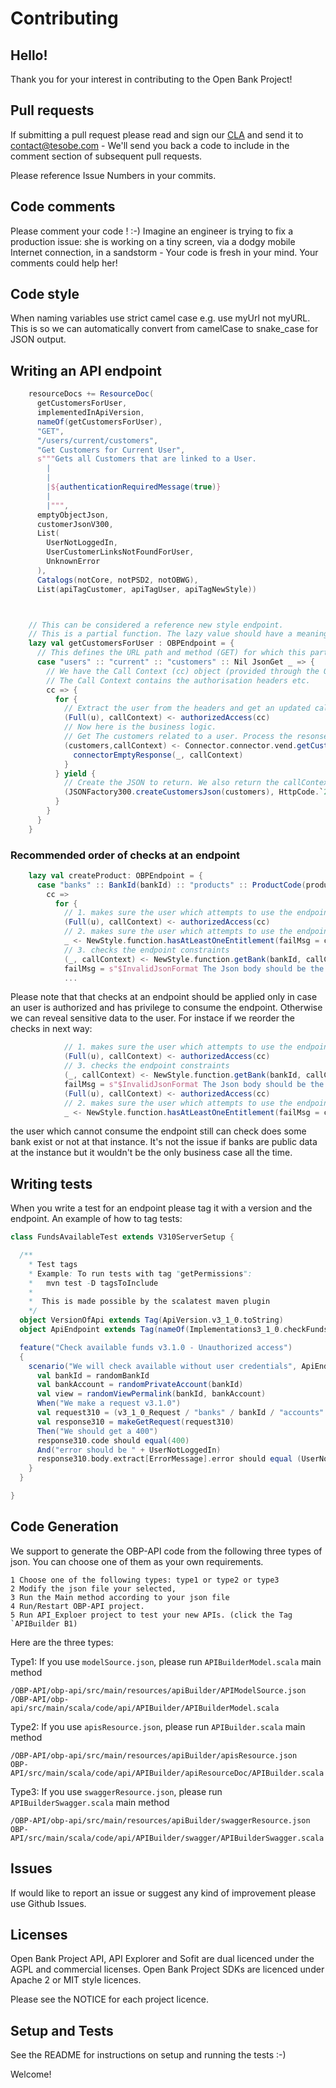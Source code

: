 # Contributing


## Hello!

Thank you for your interest in contributing to the Open Bank Project!

## Pull requests

If submitting a pull request please read and sign our [CLA](http://github.com/OpenBankProject/OBP-API/blob/develop/Harmony_Individual_Contributor_Assignment_Agreement.txt) and send it to contact@tesobe.com - We'll send you back a code to include in the comment section of subsequent pull requests.

Please reference Issue Numbers in your commits.

## Code comments

Please comment your code ! :-) Imagine an engineer is trying to fix a production issue: she is working on a tiny screen, via a dodgy mobile Internet connection, in a sandstorm - Your code is fresh in your mind. Your comments could help her!

## Code style

When naming variables use strict camel case e.g. use myUrl not myURL. This is so we can automatically convert from camelCase to snake_case for JSON output.

## Writing an API endpoint

```scala
    resourceDocs += ResourceDoc(
      getCustomersForUser,
      implementedInApiVersion,
      nameOf(getCustomersForUser),
      "GET",
      "/users/current/customers",
      "Get Customers for Current User",
      s"""Gets all Customers that are linked to a User.
        |
        |
        |${authenticationRequiredMessage(true)}
        |
        |""",
      emptyObjectJson,
      customerJsonV300,
      List(
        UserNotLoggedIn,
        UserCustomerLinksNotFoundForUser,
        UnknownError
      ),
      Catalogs(notCore, notPSD2, notOBWG),
      List(apiTagCustomer, apiTagUser, apiTagNewStyle))



    // This can be considered a reference new style endpoint.
    // This is a partial function. The lazy value should have a meaningful name.
    lazy val getCustomersForUser : OBPEndpoint = {
      // This defines the URL path and method (GET) for which this partial function will accept the call.
      case "users" :: "current" :: "customers" :: Nil JsonGet _ => {
        // We have the Call Context (cc) object (provided through the OBPEndpoint type)
        // The Call Context contains the authorisation headers etc.
        cc => {
          for {
            // Extract the user from the headers and get an updated callContext
            (Full(u), callContext) <- authorizedAccess(cc)
            // Now here is the business logic.
            // Get The customers related to a user. Process the resonse which might be an Exception
            (customers,callContext) <- Connector.connector.vend.getCustomersByUserIdFuture(u.userId, callContext) map {
              connectorEmptyResponse(_, callContext)
            }
          } yield {
            // Create the JSON to return. We also return the callContext
            (JSONFactory300.createCustomersJson(customers), HttpCode.`200`(callContext))
          }
        }
      }
    }
```
### Recommended order of checks at an endpoint

```scala
    lazy val createProduct: OBPEndpoint = {
      case "banks" :: BankId(bankId) :: "products" :: ProductCode(productCode) :: Nil JsonPut json -> _ => {
        cc =>
          for {
            // 1. makes sure the user which attempts to use the endpoint is authorized
            (Full(u), callContext) <- authorizedAccess(cc)
            // 2. makes sure the user which attempts to use the endpoint is allowed to consume it 
            _ <- NewStyle.function.hasAtLeastOneEntitlement(failMsg = createProductEntitlementsRequiredText)(bankId.value, u.userId, createProductEntitlements)
            // 3. checks the endpoint constraints
            (_, callContext) <- NewStyle.function.getBank(bankId, callContext)
            failMsg = s"$InvalidJsonFormat The Json body should be the $PostPutProductJsonV310 "
            ...
```
Please note that that checks at an endpoint should be applied only in case an user is authorized and has privilege to consume the endpoint. Otherwise we can reveal sensitive data to the user. For instace if we reorder the checks in next way:
```scala
            // 1. makes sure the user which attempts to use the endpoint is authorized
            (Full(u), callContext) <- authorizedAccess(cc)
            // 3. checks the endpoint constraints
            (_, callContext) <- NewStyle.function.getBank(bankId, callContext)
            failMsg = s"$InvalidJsonFormat The Json body should be the $PostPutProductJsonV310 "      
            (Full(u), callContext) <- authorizedAccess(cc)
            // 2. makes sure the user which attempts to use the endpoint is allowed to consume it 
            _ <- NewStyle.function.hasAtLeastOneEntitlement(failMsg = createProductEntitlementsRequiredText)(bankId.value, u.userId, createProductEntitlements)   
```
the user which cannot consume the endpoint still can check does some bank exist or not at that instance. It's not the issue if banks are public data at the instance but it wouldn't be the only business case all the time.

## Writing tests

When you write a test for an endpoint please tag it with a version and the endpoint.
An example of how to tag tests:
```scala
class FundsAvailableTest extends V310ServerSetup {

  /**
    * Test tags
    * Example: To run tests with tag "getPermissions":
    * 	mvn test -D tagsToInclude
    *
    *  This is made possible by the scalatest maven plugin
    */
  object VersionOfApi extends Tag(ApiVersion.v3_1_0.toString)
  object ApiEndpoint extends Tag(nameOf(Implementations3_1_0.checkFundsAvailable))

  feature("Check available funds v3.1.0 - Unauthorized access")
  {
    scenario("We will check available without user credentials", ApiEndpoint, VersionOfApi) {
      val bankId = randomBankId
      val bankAccount = randomPrivateAccount(bankId)
      val view = randomViewPermalink(bankId, bankAccount)
      When("We make a request v3.1.0")
      val request310 = (v3_1_0_Request / "banks" / bankId / "accounts" / bankAccount.bank_id / view / "funds-available").GET
      val response310 = makeGetRequest(request310)
      Then("We should get a 400")
      response310.code should equal(400)
      And("error should be " + UserNotLoggedIn)
      response310.body.extract[ErrorMessage].error should equal (UserNotLoggedIn)
    }
  }

}
``` 

## Code Generation
We support to generate the OBP-API code from the following three types of json. You can choose one of them as your own requirements. 

    1 Choose one of the following types: type1 or type2 or type3
    2 Modify the json file your selected,
    3 Run the Main method according to your json file
    4 Run/Restart OBP-API project.
    5 Run API_Exploer project to test your new APIs. (click the Tag `APIBuilder B1)

Here are the three types: 

Type1: If you use `modelSource.json`, please run `APIBuilderModel.scala` main method
```
/OBP-API/obp-api/src/main/resources/apiBuilder/APIModelSource.json
/OBP-API/obp-api/src/main/scala/code/api/APIBuilder/APIBuilderModel.scala
```
Type2: If you use `apisResource.json`, please run `APIBuilder.scala` main method
```
/OBP-API/obp-api/src/main/resources/apiBuilder/apisResource.json
OBP-API/src/main/scala/code/api/APIBuilder/apiResourceDoc/APIBuilder.scala
```
Type3: If you use `swaggerResource.json`, please run `APIBuilderSwagger.scala` main method
```
/OBP-API/obp-api/src/main/resources/apiBuilder/swaggerResource.json
OBP-API/src/main/scala/code/api/APIBuilder/swagger/APIBuilderSwagger.scala
```

## Issues

If would like to report an issue or suggest any kind of improvement please use Github Issues.

## Licenses

Open Bank Project API, API Explorer and Sofit are dual licenced under the AGPL and commercial licenses. Open Bank Project SDKs are licenced under Apache 2 or MIT style licences.

Please see the NOTICE for each project licence.

## Setup and Tests

See the README for instructions on setup and running the tests :-)

Welcome!
